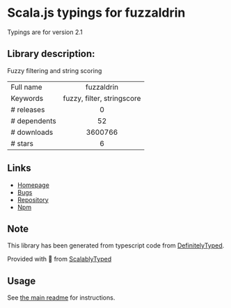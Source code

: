 
# Scala.js typings for fuzzaldrin

Typings are for version 2.1

## Library description:
Fuzzy filtering and string scoring

|                    |                 |
| ------------------ | :-------------: |
| Full name          | fuzzaldrin |
| Keywords           | fuzzy, filter, stringscore |
| # releases         | 0 |
| # dependents       | 52 |
| # downloads        | 3600766 |
| # stars            | 6 |

## Links
- [Homepage](https://github.com/atom/fuzzaldrin#readme)
- [Bugs](https://github.com/atom/fuzzaldrin/issues)
- [Repository](https://github.com/atom/fuzzaldrin)
- [Npm](https://www.npmjs.com/package/fuzzaldrin)
    


## Note
This library has been generated from typescript code from [DefinitelyTyped](https://definitelytyped.org).

Provided with :purple_heart: from [ScalablyTyped](https://github.com/oyvindberg/ScalablyTyped)

## Usage
See [the main readme](../../readme.md) for instructions.


